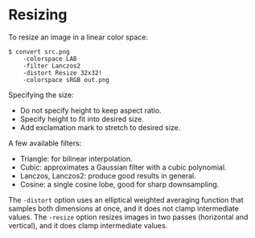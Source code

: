 Resizing
========

To resize an image in a linear color space:

    $ convert src.png
        -colorspace LAB
        -filter Lanczos2
        -distort Resize 32x32!
        -colorspace sRGB out.png

Specifying the size:

 * Do not specify height to keep aspect ratio.
 * Specify height to fit into desired size.
 * Add exclamation mark to stretch to desired size.

A few available filters:

 * Triangle: for bilinear interpolation.
 * Cubic: approximates a Gaussian filter with a cubic polynomial.
 * Lanczos, Lanczos2: produce good results in general.
 * Cosine: a single cosine lobe, good for sharp downsampling.

The `-distort` option uses an elliptical weighted averaging function that
samples both dimensions at once, and it does not clamp intermediate values.
The `-resize` option resizes images in two passes (horizontal and vertical),
and it does clamp intermediate values.
